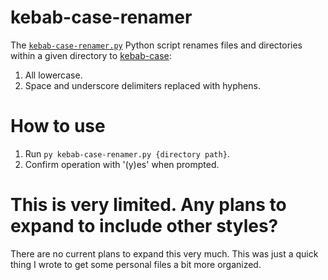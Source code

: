 # kebab-case-renamer

The [`kebab-case-renamer.py`](./kebab-case-renamer.py) Python script renames files and directories within a given directory to [kebab-case](https://developer.mozilla.org/en-US/docs/Glossary/Kebab_case):
1. All lowercase.
2. Space and underscore delimiters replaced with hyphens.

# How to use

1. Run `py kebab-case-renamer.py {directory path}`.
2. Confirm operation with '(y)es' when prompted.

# This is very limited. Any plans to expand to include other styles?

There are no current plans to expand this very much. This was just a quick thing I wrote to get some personal files a bit more organized.
